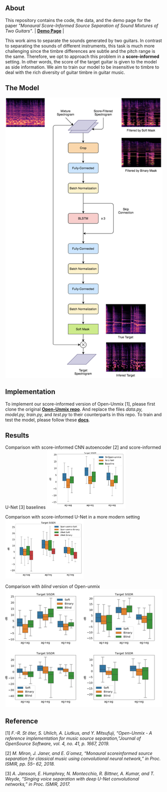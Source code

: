 ## About

This repository contains the code, the data, and the demo page for the paper *"Monaural Score-Informed Source Separation of Sound Mixtures of Two Guitars"*. | [**Demo Page**](https://chiahohsiung.github.io/Score-Informed-SS-on-Guitars/) | 

This work aims to separate the sounds generated by two guitars. In contrast to separating the sounds of different instruments, this task is much more challenging since the timbre differences are subtle and the pitch range is the same. Therefore, we opt to approach this problem in a **score-informed** setting. In other words, the score of the target guitar is given to the model as side information. We aim to train our model to be insensitive to timbre to deal with the rich diversity of guitar timbre in guitar music. 


## The Model
![Score-Informed Model](/images/model_and_spec.png)
## Implementation
To implement our score-informed version of Open-Unmix [1], please first clone the original [**Open-Unmix repo**](https://github.com/sigsep/open-unmix-pytorch). And replace the files *data.py, model.py, train.py,* and *test.py* to their counterparts in this repo. To train and test the model, please follow these [**docs**](https://github.com/sigsep/open-unmix-pytorch/blob/master/docs).

## Results

Comparison with score-informed CNN autoencoder [2] and score-informed U-Net [3] baselines
<img src="/images/low_res.png" width="50%">

Comparison with score-informed U-Net in a more modern setting 
<img src="/images/modern.png" width="50%">

Comparison with *blind* version of Open-unmix
![unseen](/images/unseen.png)

## Reference
[1] *F.-R. St ̈oter, S. Uhlich, A. Liutkus, and Y. Mitsufuji, “Open-Unmix - A reference implementation for music source separation,”Journal of OpenSource Software, vol. 4, no. 41, p. 1667, 2019.*

[2] *M. Miron, J. Janer, and E. G´omez, “Monaural scoreinformed source separation for classical music using convolutional neural network,” in Proc. ISMIR, pp. 55–
62, 2018.*

[3] *A. Jansson, E. Humphrey, N. Montecchio, R. Bittner, A. Kumar, and T. Weyde, “Singing voice separation with deep U-Net convolutional networks,” in Proc. ISMIR, 2017.*




